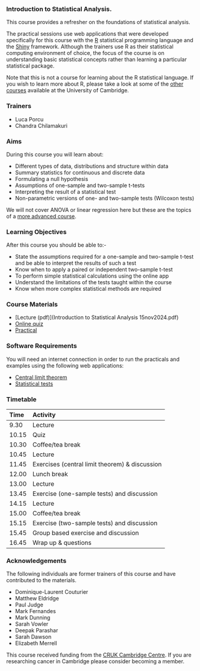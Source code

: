### Introduction to Statistical Analysis.

This course provides a refresher on the foundations of statistical analysis.

The practical sessions use web applications that were developed specifically for
this course with the [R](https://cran.r-project.org) statistical programming
language and the [Shiny](http://shiny.rstudio.com/gallery) framework. Although
the trainers use R as their statistical computing environment of choice, the
focus of the course is on understanding basic statistical concepts rather than
learning a particular statistical package.

Note that this is not a course for learning about the R statistical language.
If you wish to learn more about R, please take a look at some of the
[other courses](https://bioinfotraining.bio.cam.ac.uk) available at the
University of Cambridge.

### Trainers

- Luca Porcu
- Chandra Chilamakuri

### Aims

During this course you will learn about:

- Different types of data, distributions and structure within data
- Summary statistics for continuous and discrete data
- Formulating a null hypothesis
- Assumptions of one-sample and two-sample t-tests
- Interpreting the result of a statistical test
- Non-parametric versions of one- and two-sample tests (Wilcoxon tests)

We will not cover ANOVA or linear regression here but these are the topics of a
[more advanced course](https://bioinformatics-core-shared-training.github.io/linear-models-r).

### Learning Objectives

After this course you should be able to:-

- State the assumptions required for a one-sample and two-sample t-test and be able to interpret the results of such a test
- Know when to apply a paired or independent two-sample t-test
- To perform simple statistical calculations using the online app
- Understand the limitations of the tests taught within the course
- Know when more complex statistical methods are required

### Course Materials

- [Lecture (pdf)](Introduction to Statistical Analysis 15nov2024.pdf)
- [Online quiz](https://docs.google.com/forms/d/1C3RHisRHoWXcnFqX9JhRAk3gy_aJ6FrhouJ6ljsJ-Fc)
- [Practical](practical.html)

### Software Requirements

You will need an internet connection in order to run the practicals and examples
using the following web applications:

- [Central limit theorem](https://bioinformatics.cruk.cam.ac.uk/apps/stats/central-limit-theorem)
- [Statistical tests](https://bioinformatics.cruk.cam.ac.uk/stats/shinystats)

### Timetable

| Time  | Activity
|:------|:--------
|  9.30 | Lecture
| 10.15 | Quiz
| 10.30 | Coffee/tea break
| 10.45 | Lecture
| 11.45 | Exercises (central limit theorem) & discussion
| 12.00 | Lunch break
| 13.00 | Lecture
| 13.45 | Exercise (one-sample tests) and discussion
| 14.15 | Lecture
| 15.00 | Coffee/tea break
| 15.15 | Exercise (two-sample tests) and discussion
| 15.45 | Group based exercise and discussion
| 16.45 | Wrap up & questions

### Acknowledgements

The following individuals are former trainers of this course and have
contributed to the materials.
- Dominique-Laurent Couturier
- Matthew Eldridge
- Paul Judge
- Mark Fernandes
- Mark Dunning
- Sarah Vowler
- Deepak Parashar
- Sarah Dawson
- Elizabeth Merrell

This course received funding from the
[CRUK Cambridge Centre](https://crukcambridgecentre.org.uk).
If you are researching cancer in Cambridge please consider becoming a member.
